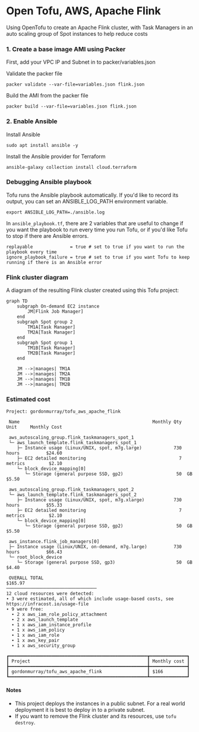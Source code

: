 # Open Tofu, AWS, Apache Flink

Using OpenTofu to create an Apache Flink cluster, with Task Managers in an auto scaling group of Spot instances to help reduce costs

### 1. Create a base image AMI using Packer

First, add your VPC IP and Subnet in to packer/variables.json

Validate the packer file

```
packer validate --var-file=variables.json flink.json
```

Build the AMI from the packer file

```
packer build --var-file=variables.json flink.json
```


### 2. Enable Ansible

Install Ansible

```
sudo apt install ansible -y
```

Install the Ansible provider for Terraform
```
ansible-galaxy collection install cloud.terraform
```

### Debugging Ansible playbook

Tofu runs the Ansible playbook automatically. If you'd like to record its output, you can set an ANSIBLE_LOG_PATH environment variable.

```
export ANSIBLE_LOG_PATH=./ansible.log
```

In `ansible_playbook.tf`, there are 2 variables that are useful to change if you want the playbook to run every time you run Tofu, or if you'd like Tofu to stop if there are Ansible errors.

```
replayable              = true # set to true if you want to run the playbook every time
ignore_playbook_failure = true # set to true if you want Tofu to keep running if there is an Ansible error
```


### Flink cluster diagram

A diagram of the resulting Flink cluster created using this Tofu project:

```mermaid
graph TD
    subgraph On-demand EC2 instance
        JM[Flink Job Manager]
    end
    subgraph Spot group 2
        TM1A[Task Manager]
        TM2A[Task Manager]
    end
    subgraph Spot group 1
        TM1B[Task Manager]
        TM2B[Task Manager]
    end

    JM -->|manages| TM1A
    JM -->|manages| TM2A
    JM -->|manages| TM1B
    JM -->|manages| TM2B
```

### Estimated cost

```
Project: gordonmurray/tofu_aws_apache_flink

 Name                                                  Monthly Qty  Unit     Monthly Cost

 aws_autoscaling_group.flink_taskmanagers_spot_1
 └─ aws_launch_template.flink_taskmanagers_spot_1
    ├─ Instance usage (Linux/UNIX, spot, m7g.large)            730  hours          $24.60
    ├─ EC2 detailed monitoring                                   7  metrics         $2.10
    └─ block_device_mapping[0]
       └─ Storage (general purpose SSD, gp2)                    50  GB              $5.50

 aws_autoscaling_group.flink_taskmanagers_spot_2
 └─ aws_launch_template.flink_taskmanagers_spot_2
    ├─ Instance usage (Linux/UNIX, spot, m7g.xlarge)           730  hours          $55.33
    ├─ EC2 detailed monitoring                                   7  metrics         $2.10
    └─ block_device_mapping[0]
       └─ Storage (general purpose SSD, gp2)                    50  GB              $5.50

 aws_instance.flink_job_managers[0]
 ├─ Instance usage (Linux/UNIX, on-demand, m7g.large)          730  hours          $66.43
 └─ root_block_device
    └─ Storage (general purpose SSD, gp3)                       50  GB              $4.40

 OVERALL TOTAL                                                                    $165.97
──────────────────────────────────
12 cloud resources were detected:
∙ 3 were estimated, all of which include usage-based costs, see https://infracost.io/usage-file
∙ 9 were free:
  ∙ 2 x aws_iam_role_policy_attachment
  ∙ 2 x aws_launch_template
  ∙ 1 x aws_iam_instance_profile
  ∙ 1 x aws_iam_policy
  ∙ 1 x aws_iam_role
  ∙ 1 x aws_key_pair
  ∙ 1 x aws_security_group

┏━━━━━━━━━━━━━━━━━━━━━━━━━━━━━━━━━━━━━━━━━━━━━━━━━━━━┳━━━━━━━━━━━━━━┓
┃ Project                                            ┃ Monthly cost ┃
┣━━━━━━━━━━━━━━━━━━━━━━━━━━━━━━━━━━━━━━━━━━━━━━━━━━━━╋━━━━━━━━━━━━━━┫
┃ gordonmurray/tofu_aws_apache_flink                 ┃ $166         ┃
┗━━━━━━━━━━━━━━━━━━━━━━━━━━━━━━━━━━━━━━━━━━━━━━━━━━━━┻━━━━━━━━━━━━━━┛
```

#### Notes

* This project deploys the instances in a public subnet. For a real world deployment it is best to deploy in to a private subnet.
* If you want to remove the Flink cluster and its resources, use `tofu destroy`.